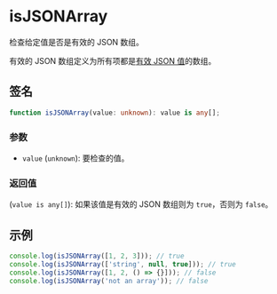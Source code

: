 # isJSONArray

检查给定值是否是有效的 JSON 数组。

有效的 JSON 数组定义为所有项都是[有效 JSON 值](./isJSONValue.md)的数组。

## 签名

```typescript
function isJSONArray(value: unknown): value is any[];
```

### 参数

- `value` (`unknown`): 要检查的值。

### 返回值

(`value is any[]`): 如果该值是有效的 JSON 数组则为 `true`，否则为 `false`。

## 示例

```typescript
console.log(isJSONArray([1, 2, 3])); // true
console.log(isJSONArray(['string', null, true])); // true
console.log(isJSONArray([1, 2, () => {}])); // false
console.log(isJSONArray('not an array')); // false
```
